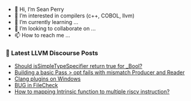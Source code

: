 - 👋 Hi, I’m Sean Perry
- 👀 I’m interested in compilers (c++, COBOL, llvm)
- 🌱 I’m currently learning ...
- 💞️ I’m looking to collaborate on ...
- 📫 How to reach me ...

<!---
s66perry/s66perry is a ✨ special ✨ repository because its `README.md` (this file) appears on your GitHub profile.
You can click the Preview link to take a look at your changes.
--->
### 📕 Latest LLVM Discourse Posts

<!-- DISCOURSE-LLVM:START -->
- [Should isSimpleTypeSpecifier return true for _Bool?](https://discourse.llvm.org/t/should-issimpletypespecifier-return-true-for-bool/74873#post_9)
- [Building a basic Pass &gt; opt fails with mismatch Producer and Reader](https://discourse.llvm.org/t/building-a-basic-pass-opt-fails-with-mismatch-producer-and-reader/76296#post_10)
- [Clang plugins on Windows](https://discourse.llvm.org/t/clang-plugins-on-windows/2262#post_5)
- [BUG in FileCheck](https://discourse.llvm.org/t/bug-in-filecheck/76358#post_1)
- [How to mapping Intrinsic function to multiple riscv instruction?](https://discourse.llvm.org/t/how-to-mapping-intrinsic-function-to-multiple-riscv-instruction/74987#post_10)
<!-- DISCOURSE-LLVM:END -->
